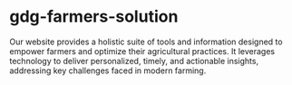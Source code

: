 # gdg-farmers-solution
Our website provides a holistic suite of tools and information designed to empower farmers and optimize their agricultural practices. It leverages technology to deliver personalized, timely, and actionable insights, addressing key challenges faced in modern farming.
